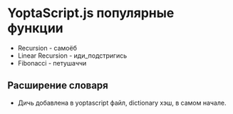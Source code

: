 # YoptaScript.js популярные функции

* Recursion - самоёб 
* Linear Recursion - иди_подстригись
* Fibonacci - петушаччи

## Расширение словаря
* Дичь добавлена в yoptascript файл, dictionary хэш, в самом начале.
